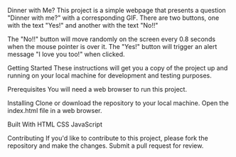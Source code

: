 Dinner with Me?
This project is a simple webpage that presents a question "Dinner with me?" with a corresponding GIF. There are two buttons, one with the text "Yes!" and another with the text "No!!"

The "No!!" button will move randomly on the screen every 0.8 seconds when the mouse pointer is over it. The "Yes!" button will trigger an alert message "I love you too!" when clicked.

Getting Started
These instructions will get you a copy of the project up and running on your local machine for development and testing purposes.

Prerequisites
You will need a web browser to run this project.

Installing
Clone or download the repository to your local machine. Open the index.html file in a web browser.

Built With
HTML
CSS
JavaScript

Contributing
If you'd like to contribute to this project, please fork the repository and make the changes. Submit a pull request for review.
